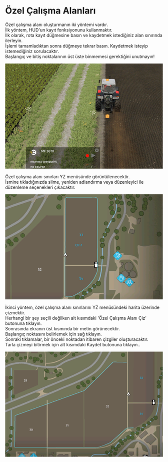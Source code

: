 # Özel Çalışma Alanları  
Özel çalışma alanı oluşturmanın iki yöntemi vardır.  
İlk yöntem, HUD'un kayıt fonksiyonunu kullanmaktır.  
İlk olarak, rota kayıt düğmesine basın ve kaydetmek istediğiniz alan sınırında ilerleyin.  
İşlemi tamamladıktan sonra düğmeye tekrar basın. Kaydetmek isteyip istemediğiniz sorulacaktır.  
Başlangıç ve bitiş noktalarının üst üste binmemesi gerektiğini unutmayın!  


![Image](../assets/images/recordcustomhelp_0_0_765_510.png)

  
Özel çalışma alanı sınırları YZ menüsünde görüntülenecektir.  
İsmine tıkladığınızda silme, yeniden adlandırma veya düzenleyici ile düzenleme seçenekleri çıkacaktır.  


![Image](../assets/images/donecustomhelp_0_0_765_510.png)

  
İkinci yöntem, özel çalışma alanı sınırlarını YZ menüsündeki harita üzerinde çizmektir.  
Herhangi bir şey seçili değilken alt kısımdaki 'Özel Çalışma Alanı Çiz' butonuna tıklayın.  
Sonrasında ekranın üst kısmında bir metin görünecektir.  
Başlangıç noktasını belirlemek için sağ tıklayın.  
Sonraki tıklamalar, bir önceki noktadan itibaren çizgiler oluşturacaktır.  
Tarla çizmeyi bitirmek için alt kısımdaki Kaydet butonuna tıklayın..  


![Image](../assets/images/drawcustomhelp_0_0_765_510.png)

